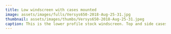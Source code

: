 ```yaml
---
title: Low windscreen with cases mounted
image: assets/images/fulls/Versys650-2018-Aug-25-31.jpg
thumbnail: assets/images/thumbs/Versys650-2018-Aug-25-31.jpeg
caption: This is the lower profile stock windscreen. Top and side cases mounted. The cases have the clear/smoke lenses to match the bike and the signal lights. The SWMotech sidecase carrier is quick attached/detached in 2 minutes using a flat blade screw driver.<br><a href="https://fortnine.ca/en/givi-v35-monokey-side-cases-35-litres">1. Givi V35 side cases</a><br><a href="https://www.twistedthrottle.ca/sw-motech-evo-quick-lock-sidecarrier-for-kawasaki-versys-650-07-15-black">2. SW Motech Detachable Side Case Carrier</a><br><a href="https://fortnine.ca/en/givi-v47-monokey-top-case">3. Givi V47 top case</a><br><a href="https://fortnine.ca/en/givi-v35-monokey-side-cases-35-litres">2. Givi V35 side cases</a><br><a href="https://www.twistedthrottle.ca/sw-motech-alu-rack-toprack-kawasaki-versys-650-10-black-for-givi-trax-alu-box-krauser-topcases">4. SW Motech Rear Alu-rack</a>
---
```

